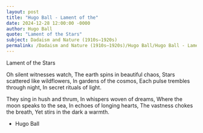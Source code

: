 ```yaml
---
layout: post
title: "Hugo Ball - Lament of the"
date: 2024-12-28 12:00:00 -0000
author: Hugo Ball
quote: "Lament of the Stars"
subject: Dadaism and Nature (1910s–1920s)
permalink: /Dadaism and Nature (1910s–1920s)/Hugo Ball/Hugo Ball - Lament of the
---
```


Lament of the Stars

Oh silent witnesses watch,
The earth spins in beautiful chaos,
Stars scattered like wildflowers,
In gardens of the cosmos,
Each pulse trembles through night,
In secret rituals of light.

They sing in hush and thrum,
In whispers woven of dreams,
Where the moon speaks to the sea,
In echoes of longing hearts,
The vastness chokes the breath,
Yet stirs in the dark a warmth.


- Hugo Ball
